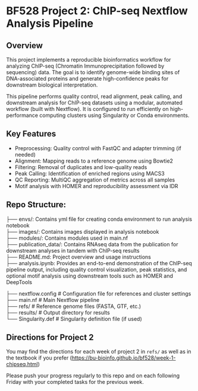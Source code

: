 # BF528 Project 2: ChIP-seq Nextflow Analysis Pipeline

## Overview

This project implements a reproducible bioinformatics workflow for analyzing ChIP-seq (Chromatin Immunoprecipitation followed by sequencing) data. The goal is to identify genome-wide binding sites of DNA-associated proteins and generate high-confidence peaks for downstream biological interpretation.

This pipeline performs quality control, read alignment, peak calling, and downstream analysis for ChIP-seq datasets using a modular, automated workflow (built with Nextflow). It is configured to run efficiently on high-performance computing clusters using Singularity or Conda environments.

## Key Features
- Preprocessing: Quality control with FastQC and adapter trimming (if needed)
- Alignment: Mapping reads to a reference genome using Bowtie2
- Filtering: Removal of duplicates and low-quality reads
- Peak Calling: Identification of enriched regions using MACS3
- QC Reporting: MultiQC aggregation of metrics across all samples
- Motif analysis with HOMER and reproducibility assessment via IDR

## Repo Structure:

├── envs/: Contains yml file for creating conda environment to run analysis notebook<br>
├── images/: Contains images displayed in analysis notebook<br>
├── modules/: Contains modules used in main.nf<br>
├── publication_data/: Contains RNAseq data from the publication for downstream analyses in tandem with ChIP-seq results<br>
├── README.md: Project overview and usage instructions<br>
├── analysis.ipynb: Provides an end-to-end demonstration of the ChIP-seq pipeline output, including quality control visualization, peak statistics, and optional motif analysis using downstream tools such as HOMER and DeepTools

├── nextflow.config       # Configuration file for references and cluster settings<br>
├── main.nf               # Main Nextflow pipeline<br>
├── refs/                 # Reference genome files (FASTA, GTF, etc.)<br>
├── results/              # Output directory for results<br>
└── Singularity.def       # Singularity definition file (if used)<br>

## Directions for Project 2

You may find the directions for each week of project 2 in `refs/` as well
as in the textbook if you prefer (https://bu-bioinfo.github.io/bf528/week-1-chipseq.html)

Please push your progress regularly to this repo and on each following Friday
with your completed tasks for the previous week. 
